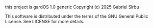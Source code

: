 this project is gardOS 1.0 generic
Copyright (c) 2025 Gabriel Sîrbu

This software is distributed under the terms of the GNU General Public License.
See LICENSE for more details.
